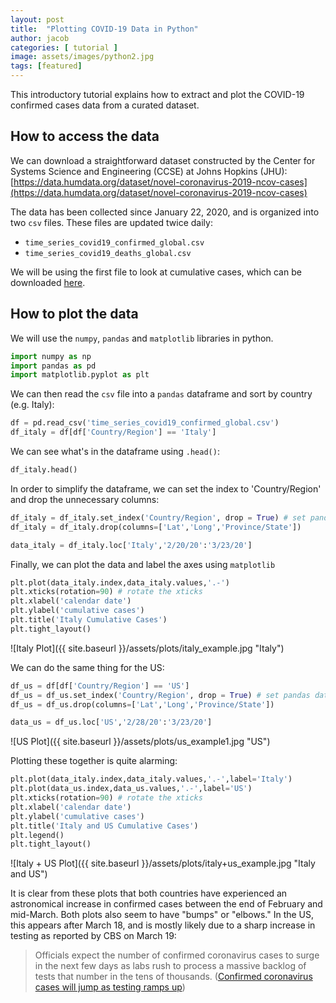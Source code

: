```yaml
---
layout: post
title:  "Plotting COVID-19 Data in Python"
author: jacob
categories: [ tutorial ]
image: assets/images/python2.jpg
tags: [featured]
---
```

This introductory tutorial explains how to extract and plot the COVID-19 confirmed cases data from a curated dataset.

## How to access the data

We can download a straightforward dataset constructed by the Center for Systems Science and Engineering (CCSE) at Johns Hopkins (JHU): [https://data.humdata.org/dataset/novel-coronavirus-2019-ncov-cases](https://data.humdata.org/dataset/novel-coronavirus-2019-ncov-cases)

The data has been collected since January 22, 2020, and is organized into two `csv` files. These files are updated twice daily:
* `time_series_covid19_confirmed_global.csv`
* `time_series_covid19_deaths_global.csv`

We will be using the first file to look at cumulative cases, which can be downloaded [here](https://data.humdata.org/dataset/novel-coronavirus-2019-ncov-cases).

## How to plot the data

We will use the `numpy`, `pandas` and `matplotlib` libraries in python.

```python
import numpy as np
import pandas as pd
import matplotlib.pyplot as plt
```

We can then read the `csv` file into a `pandas` dataframe and sort by country (e.g. Italy):
```python
df = pd.read_csv('time_series_covid19_confirmed_global.csv')
df_italy = df[df['Country/Region'] == 'Italy']
```

We can see what's in the dataframe using `.head()`:
```python
df_italy.head()
```

In order to simplify the dataframe, we can set the index to 'Country/Region' and drop the unnecessary columns:

```python
df_italy = df_italy.set_index('Country/Region', drop = True) # set pandas dataframe index to country
df_italy = df_italy.drop(columns=['Lat','Long','Province/State'])

data_italy = df_italy.loc['Italy','2/20/20':'3/23/20']
```

Finally, we can plot the data and label the axes using `matplotlib`
```python
plt.plot(data_italy.index,data_italy.values,'.-')
plt.xticks(rotation=90) # rotate the xticks
plt.xlabel('calendar date')
plt.ylabel('cumulative cases')
plt.title('Italy Cumulative Cases')
plt.tight_layout()
```
![Italy Plot]({{ site.baseurl }}/assets/plots/italy_example.jpg "Italy")

We can do the same thing for the US:

```python
df_us = df[df['Country/Region'] == 'US']
df_us = df_us.set_index('Country/Region', drop = True) # set pandas dataframe index to country
df_us = df_us.drop(columns=['Lat','Long','Province/State'])

data_us = df_us.loc['US','2/28/20':'3/23/20']
```

![US Plot]({{ site.baseurl }}/assets/plots/us_example1.jpg "US")

Plotting these together is quite alarming:

```python
plt.plot(data_italy.index,data_italy.values,'.-',label='Italy')
plt.plot(data_us.index,data_us.values,'.-',label='US')
plt.xticks(rotation=90) # rotate the xticks
plt.xlabel('calendar date')
plt.ylabel('cumulative cases')
plt.title('Italy and US Cumulative Cases')
plt.legend()
plt.tight_layout()
```

![Italy + US Plot]({{ site.baseurl }}/assets/plots/italy+us_example.jpg "Italy and US")

It is clear from these plots that both countries have experienced an astronomical increase in confirmed cases between the end of February and mid-March. Both plots also seem to have "bumps" or "elbows." In the US, this appears after March 18, and is mostly likely due to a sharp increase in testing as reported by CBS on March 19:

> Officials expect the number of confirmed coronavirus cases to surge in the next few days as labs rush to process a massive backlog of tests that number in the tens of thousands. ([Confirmed coronavirus cases will jump as testing ramps up](https://www.cbsnews.com/news/coronavirus-confirmed-cases-rise-tests/))
